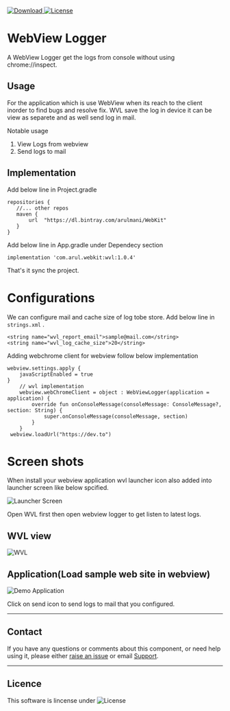[ ![Download](https://api.bintray.com/packages/arulmani/WebKit/wvl/images/download.svg?version=1.0.4) ](https://bintray.com/arulmani/WebKit/wvl/1.0.4/link)
[![License](https://img.shields.io/badge/License-Apache%202.0-blue.svg)](https://opensource.org/licenses/Apache-2.0)


# WebView Logger
A WebView Logger get the logs from console without using chrome://inspect.

## Usage
For the application which is use WebView when its reach to the client inorder to find bugs and resolve fix.
WVL save the log in device it can be view as separete and as well send log in mail.

Notable usage
 1. View Logs from webview
 2. Send logs to mail

## Implementation

Add below line in Project.gradle 
  
    repositories {
       //... other repos
       maven {
           url  "https://dl.bintray.com/arulmani/WebKit" 
       }
    }

Add below line in App.gradle under Dependecy section

    implementation 'com.arul.webkit:wvl:1.0.4'
    
That's it sync the project.

# Configurations
We can configure mail and cache size of log tobe store.
Add below line in ```strings.xml``` .

    <string name="wvl_report_email">sample@mail.com</string>
    <string name="wvl_log_cache_size">20</string>

Adding webchrome client for webview follow below implementation

    webview.settings.apply {
        javaScriptEnabled = true
    }
        // wvl implementation
        webview.webChromeClient = object : WebViewLogger(application = application) {
            override fun onConsoleMessage(consoleMessage: ConsoleMessage?, section: String) {
                super.onConsoleMessage(consoleMessage, section)
            }
        }
     webview.loadUrl("https://dev.to")


# Screen shots

When install your webview application wvl launcher icon also added into launcher screen like below spcified.

![Launcher Screen](https://github.com/arulmani33/wvl/blob/main/wvlScreenshot/Screenshot_20210123-170940_One%20UI%20Home.jpg)

Open WVL first then open webview logger to get listen to latest logs.

## WVL view

![WVL](https://github.com/arulmani33/wvl/blob/main/wvlScreenshot/Screenshot_20210123-171042_My%20WEbView%20Application.jpg)

## Application(Load sample web site in webview)

![Demo Application](https://github.com/arulmani33/wvl/blob/main/wvlScreenshot/Screenshot_20210123-171038_My%20WEbView%20Application.jpg)

Click on send icon to send logs to mail that you configured.

---

## Contact

If you have any questions or comments about this component, or need help using it, please either [raise an issue](https://github.com/arulmani33/wvl/issues/new) or email [Support](mailto:jerrymani33@gmail.com).

---

## Licence

This software is lincense under ![License](https://img.shields.io/badge/License-Apache%202.0-blue.svg)


    
